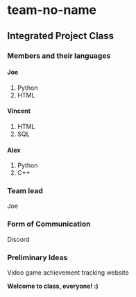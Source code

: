 # team-no-name
## Integrated Project Class

### Members and their languages

#### Joe
1. Python 
2. HTML

#### Vincent
1. HTML
2. SQL

#### Alex
1. Python
2. C++

### Team lead
Joe

### Form of Communication
Discord

### Preliminary Ideas
Video game achievement tracking website

**Welcome to class, everyone!  :)**
